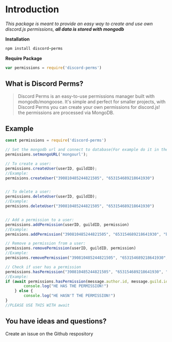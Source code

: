 # Introduction

_This package is meant to provide an easy way to create and use own discord.js permissions, **all data is stored with mongodb**_

**Installation**

```ruby
npm install discord-perms
```

**Require Package**

```javascript
var permissions = require('discord-perms')
```

## What is Discord Perms?

> Discord Perms is an easy-to-use permissions manager built with mongodb/mongoose. It's simple and perfect for smaller projects, with Discord Perms you can create your own permissions for discord.js! the permissions are processed via MongoDB.

## Example

```javascript
const permissions = require('discord-perms')

// Set the mongodb url and connect to database(For example do it in the ready event of discord.js):
permissions.setmongoURL('mongourl');

// To create a user:
permissions.createUser(userID, guildID);
//Example:
permisions.createUser("390810485244821505", "653154689218641930")


// To delete a user:
permissions.deleteUser(userID, guildID);
//Example: 
permisions.deleteUser("390810485244821505", "653154689218641930")


// Add a permission to a user:
permissions.addPermission(userID, guildID, permission)
//Example: 
permisions.addPermission("390810485244821505", "653154689218641930", "bot.moderator")

// Remove a permission from a user:
permissions.removePermission(userID, guildID, permission)
//Example: 
permisions.removePermission("390810485244821505", "653154689218641930", "bot.moderator")

// Check if user has a permission
permissions.hasPermission("390810485244821505", "653154689218641930", "bot.moderator")
//Example: 
if (await permissions.hasPermission(message.author.id, message.guild.id, "bot.admin")) {
		console.log("HE HAS THE PERMISSION!")
	} else {
		console.log("HE HASN'T THE PERMISSION!")
}
//PLEASE USE THIS WITH await

```

## You have ideas and questions?
Create an issue on the Github respository
